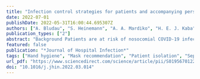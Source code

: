 ```yaml
---
title: "Infection control strategies for patients and accompanying persons during the COVID-19 pandemic in German hospitals: a cross-sectional study in March–April 2021"
date: 2022-07-01
publishDate: 2022-05-31T16:00:44.695307Z
authors: ["A. Bludau", "S. Heinemann", "A. A. Mardiko", "H. E. J. Kaba", "A. Leha", "N. von Maltzahn", "N. T. Mutters", "R. Leistner", "F. Mattner", "S. Scheithauer"]
publication_types: ["2"]
abstract: "Background Patients are at risk of nosocomial COVID-19 infection. The role of accompanying persons/visitors as potential infection donors is not yet well researched, but the risk will be influenced by prevention measures recommended by infection control practitioners. Aim To collect information about COVID-19 infection control strategies for patients and accompanying persons from infection control practitioners in German hospitals. Methods A cross-sectional questionnaire was developed, ethically approved, pre-tested and formatted as an online tool. Infection control practitioners in 987 randomly selected German hospitals were invited to participate in March and April 2021. For statistical analysis, the hospitals were categorized as small (0–499 beds) or large (≥500 beds). Findings One hundred surveys were completed (response rate: 10%). A higher proportion of large (71%) than small (49%) hospitals let patients decide freely whether to wear medical or FFP2 masks. Most hospitals reported spatial separation for COVID-19 patients and non-COVID-19 cases (38%) or additionally for suspected COVID-19 cases (53%). A separation of healthcare teams for these areas existed in 54% of the hospitals. Accompaniment bans were more prevalent in large (52%) than in small hospitals (29%), but large hospitals granted more exemptions. Conclusion The decision as to whether to separate areas and teams seemed to depend on the hospital's structural conditions, therefore impairing the implementation of recommendations. Accompaniment regulations differ between hospital sizes and may depend on patient numbers, case type/severity and patients' requirements. In the dynamic situation of a pandemic, it can be difficult to stay up to date with findings and recommendations on infection control."
featured: false
publication: "*Journal of Hospital Infection*"
tags: ["Hand hygiene", "Mask recommendation", "Patient isolation", "Separation strategy", "Visitor regulation"]
url_pdf: "https://www.sciencedirect.com/science/article/pii/S0195670122001025"
doi: "10.1016/j.jhin.2022.03.014"
---
```


